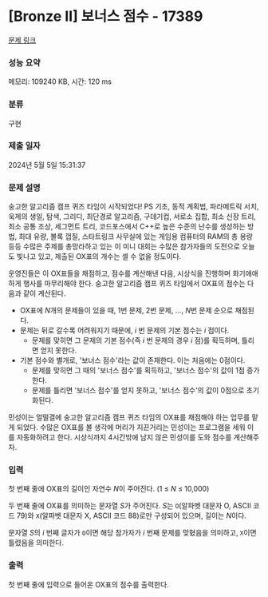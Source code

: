 # [Bronze II] 보너스 점수 - 17389 

[문제 링크](https://www.acmicpc.net/problem/17389) 

### 성능 요약

메모리: 109240 KB, 시간: 120 ms

### 분류

구현

### 제출 일자

2024년 5월 5일 15:31:37

### 문제 설명

<p>숭고한 알고리즘 캠프 퀴즈 타임이 시작되었다! PS 기초, 동적 계획법, 파라메트릭 서치, 욱제의 생일, 탐색, 그리디, 최단경로 알고리즘, 구데기컵, 서로소 집합, 최소 신장 트리, 최소 공통 조상, 세그먼트 트리, 코드포스에서 C++로 높은 수준의 난수를 생성하는 방법, 최대 유량, 볼록 껍질, 스타트링크 사무실에 있는 게임용 컴퓨터의 RAM의 총 용량 등등 수많은 주제를 총망라하고 있는 이 미니 대회는 수많은 참가자들의 도전으로 오늘도 빛나고 있고, 제출된 OX표의 개수는 셀 수 없을 정도이다.</p>

<p>운영진들은 이 OX표들을 채점하고, 점수를 계산해낸 다음, 시상식을 진행하며 화기애애하게 행사를 마무리해야 한다. 숭고한 알고리즘 캠프 퀴즈 타임에서 OX표의 점수는 다음과 같이 계산된다.</p>

<ul>
	<li>OX표에 <em>N</em>개의 문제들이 있을 때, 1번 문제, 2번 문제, ..., <em>N</em>번 문제 순으로 채점된다.</li>
	<li>문제는 뒤로 갈수록 어려워지기 때문에, <em>i</em> 번 문제의 기본 점수는 <em>i</em> 점이다.
	<ul>
		<li>문제를 맞히면 그 문제의 기본 점수(즉 <em>i </em>번 문제의 경우 <em>i</em> 점)를 획득하며, 틀리면 얻지 못한다.</li>
	</ul>
	</li>
	<li>기본 점수와 별개로, '보너스 점수'라는 값이 존재한다. 이는 처음에는 0점이다.
	<ul>
		<li>문제를 맞히면 그 때의 '보너스 점수'를 획득하고, '보너스 점수'의 값이 1점 증가한다.</li>
		<li>문제를 틀리면 '보너스 점수'를 얻지 못하고, '보너스 점수'의 값이 0점으로 초기화된다.</li>
	</ul>
	</li>
</ul>

<p>민성이는 얼떨결에 숭고한 알고리즘 캠프 퀴즈 타임의 OX표를 채점해야 하는 업무를 맡게 되었다. 수많은 OX표를 볼 생각에 머리가 지끈거리는 민성이는 프로그램을 세워 이를 자동화하려고 한다. 시상식까지 4시간밖에 남지 않은 민성이를 도와 점수를 계산해주자.</p>

### 입력 

 <p>첫 번째 줄에 OX표의 길이인 자연수 <em>N</em>이 주어진다. (1 ≤ <em>N</em> ≤ 10,000)</p>

<p>두 번째 줄에 OX표를 의미하는 문자열 <em>S</em>가 주어진다. <em>S</em>는 <code>O</code>(알파벳 대문자 O, ASCII 코드 79)와 <code>X</code>(알파벳 대문자 X, ASCII 코드 88)로만 구성되어 있으며, 길이는 <em>N</em>이다.</p>

<p>문자열 <em>S</em>의 <em>i</em> 번째 글자가 <code>O</code>이면 해당 참가자가 <em>i</em> 번째 문제를 맞혔음을 의미하고, <code>X</code>이면 틀렸음을 의미한다.</p>

### 출력 

 <p>첫 번째 줄에 입력으로 들어온 OX표의 점수를 출력한다.</p>

